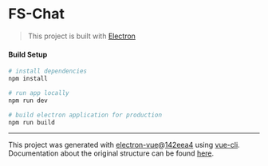 # FS-Chat

> This project is built with [Electron](https://github.com/electron/electron)

#### Build Setup

``` bash
# install dependencies
npm install

# run app locally
npm run dev

# build electron application for production
npm run build


```

---

This project was generated with [electron-vue](https://github.com/SimulatedGREG/electron-vue)@[142eea4](https://github.com/SimulatedGREG/electron-vue/tree/142eea44aa50fdead91a469daedfcff04308c3fc) using [vue-cli](https://github.com/vuejs/vue-cli). Documentation about the original structure can be found [here](https://simulatedgreg.gitbooks.io/electron-vue/content/index.html).
